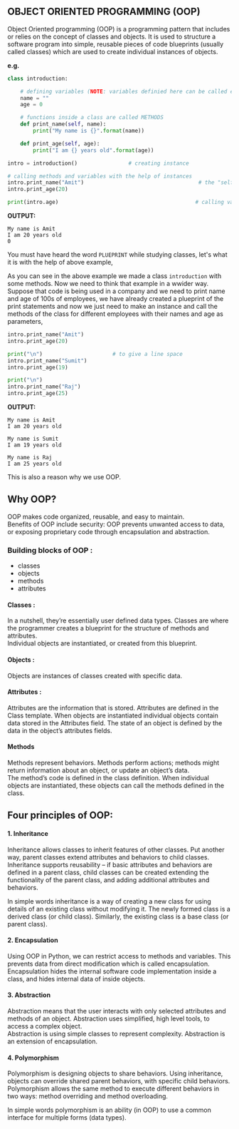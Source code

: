 ## OBJECT ORIENTED PROGRAMMING (OOP)
Object Oriented programming (OOP) is a programming pattern that includes or relies on the concept of classes and objects. It is used to structure a software program into simple, reusable pieces of code blueprints (usually called classes) which are used to create individual instances of objects.  

**e.g.**  

```python
class introduction:

    # defining variables (NOTE: variables definied here can be called even outside the class)
    name = ""
    age = 0

    # functions inside a class are called METHODS
    def print_name(self, name):
        print("My name is {}".format(name))

    def print_age(self, age):
        print("I am {} years old".format(age))

intro = introduction()                # creating instance

# calling methods and variables with the help of instances
intro.print_name("Amit")                                    # the "self" argument given in the methods will automatically take "intro" as its value
intro.print_age(20)

print(intro.age)                                           # calling variable outside the class
```
**OUTPUT:**  
```
My name is Amit
I am 20 years old
0
```
You must have heard the word `PLUEPRINT` while studying classes, let's what it is with the help of above example,  

As you can see in the above example we made a class `introduction` with some methods. Now we need to think that example in a wwider way. Suppose that code is being used in a company and we need to print name and age of 100s of employees, we have already created a plueprint of the print statements and now we just need to make an instance and call the methods of the class for different employees with their names and age as parameters,  
```python
intro.print_name("Amit")
intro.print_age(20)

print("\n")                      # to give a line space
intro.print_name("Sumit")
intro.print_age(19)

print("\n")
intro.print_name("Raj")
intro.print_age(25)
```
**OUTPUT:**  
```
My name is Amit
I am 20 years old

My name is Sumit
I am 19 years old

My name is Raj
I am 25 years old
```
This is also a reason why we use OOP.

## Why OOP?
OOP makes code organized, reusable, and easy to maintain.  
Benefits of OOP include security: OOP prevents unwanted access to data, or exposing proprietary code through encapsulation and abstraction.  



### Building blocks of OOP :
- classes
- objects
- methods
- attributes

#### Classes :
In a nutshell, they’re essentially user defined data types. Classes are where the programmer creates a blueprint for the structure of methods and attributes.  
Individual objects are instantiated, or created from this blueprint.

#### Objects :
Objects are instances of classes created with specific data.

#### Attributes :
Attributes are the information that is stored. Attributes are defined in the Class template. When objects are instantiated individual objects contain data stored in the Attributes field. The state of an object is defined by the data in the object’s attributes fields.

#### Methods
Methods represent behaviors. Methods perform actions; methods might return information about an object, or update an object’s data.  
The method’s code is defined in the class definition. When individual objects are instantiated, these objects can call the methods defined in the class.

## Four principles of OOP:

#### 1. Inheritance

Inheritance allows classes to inherit features of other classes. Put another way, parent classes extend attributes and behaviors to child classes.  
Inheritance supports reusability – if basic attributes and behaviors are defined in a parent class, child classes can be created extending the functionality of the parent class, and adding additional attributes and behaviors.  

In simple words inheritance is a way of creating a new class for using details of an existing class without modifying it. The newly formed class is a derived class (or child class). Similarly, the existing class is a base class (or parent class).

#### 2. Encapsulation
Using OOP in Python, we can restrict access to methods and variables. This prevents data from direct modification which is called encapsulation.
Encapsulation hides the internal software code implementation inside a class, and hides internal data of inside objects.

#### 3. Abstraction
Abstraction means that the user interacts with only selected attributes and methods of an object. Abstraction uses simplified, high level tools, to access a complex object.  
Abstraction is using simple classes to represent complexity. Abstraction is an extension of encapsulation.

#### 4. Polymorphism
Polymorphism is designing objects to share behaviors. Using inheritance, objects can override shared parent behaviors, with specific child behaviors.  
Polymorphism allows the same method to execute different behaviors in two ways: method overriding and method overloading.

In simple words polymorphism is an ability (in OOP) to use a common interface for multiple forms (data types).
